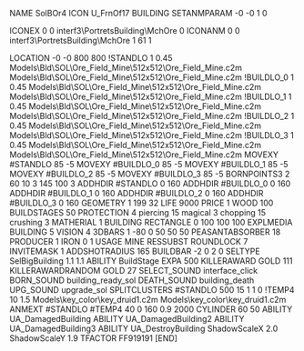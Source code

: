 NAME SolBOr4
ICON U_FrnOf17
BUILDING
SETANMPARAM -0 -0 1 0

ICONEX 0 0 interf3\PortretsBuilding\MchOre 0
ICONANM 0 0 interf3\PortretsBuilding\MchOre 1 61 1

LOCATION -0 -0 800 800
!STANDLO      1 0.45 Models\Bld\SOL\Ore_Field_Mine\512x512\Ore_Field_Mine.c2m Models\Bld\SOL\Ore_Field_Mine\512x512\Ore_Field_Mine.c2m
!BUILDLO_0    1 0.45 Models\Bld\SOL\Ore_Field_Mine\512x512\Ore_Field_Mine.c2m Models\Bld\SOL\Ore_Field_Mine\512x512\Ore_Field_Mine.c2m
!BUILDLO_1    1 0.45 Models\Bld\SOL\Ore_Field_Mine\512x512\Ore_Field_Mine.c2m Models\Bld\SOL\Ore_Field_Mine\512x512\Ore_Field_Mine.c2m
!BUILDLO_2    1 0.45 Models\Bld\SOL\Ore_Field_Mine\512x512\Ore_Field_Mine.c2m Models\Bld\SOL\Ore_Field_Mine\512x512\Ore_Field_Mine.c2m
!BUILDLO_3    1 0.45 Models\Bld\SOL\Ore_Field_Mine\512x512\Ore_Field_Mine.c2m Models\Bld\SOL\Ore_Field_Mine\512x512\Ore_Field_Mine.c2m
MOVEXY #STANDLO   85 -5
MOVEXY #BUILDLO_0 85 -5
MOVEXY #BUILDLO_1 85 -5
MOVEXY #BUILDLO_2 85 -5
MOVEXY #BUILDLO_3 85 -5
BORNPOINTS3 2 60 10 3 145 100 3
ADDHDIR #STANDLO 0 160
ADDHDIR #BUILDLO_0 0 160
ADDHDIR #BUILDLO_1 0 160
ADDHDIR #BUILDLO_2 0 160
ADDHDIR #BUILDLO_3 0 160
GEOMETRY 1 199 32
LIFE     9000
PRICE 1 WOOD 100
BUILDSTAGES 50
PROTECTION 4 piercing 15 magical 3 chopping 15 crushing 3
MATHERIAL 1 BUILDING
RECTANGLE    0 100 100 100
EXPLMEDIA BUILDING 5
VISION 4
3DBARS 1 -80 0 50 50 50
PEASANTABSORBER 18
PRODUCER        1 IRON 0 1
USAGE MINE
RESSUBST
ROUNDLOCK 7
INVITEMASK 1
ADDSHOTRADIUS 165
BUILDBAR -2 0 2 0
SELTYPE SelBigBuilding 1.1 1.1
ABILITY BuildStage
EXPA 500
KILLERAWARD             GOLD 111
KILLERAWARDRANDOM       GOLD 27
SELECT_SOUND interface_click
BORN_SOUND building_ready_sol
DEATH_SOUND building_death
UPG_SOUND upgrade_sol
SPLITCLUSTERS #STANDLO 500 15 1 1 0
!TEMP4 10 1.5 Models\key_color\key_druid1.c2m Models\key_color\key_druid1.c2m
ANMEXT #STANDLO #TEMP4 40 0 160 0.9 2000
CYLINDER 60 50
ABILITY UA_DamagedBuilding
ABILITY UA_DamagedBuilding2
ABILITY UA_DamagedBuilding3
ABILITY UA_DestroyBuilding
ShadowScaleX 2.0
ShadowScaleY 1.9
TFACTOR FF919191
[END]
